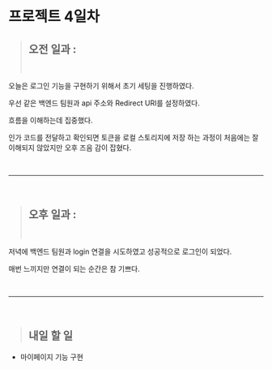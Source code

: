 # 프로젝트 4일차

> ## 오전 일과 :
>
> <br/>

오늘은 로그인 기능을 구현하기 위해서 초기 세팅을 진행하였다.

우선 같은 백엔드 팀원과 api 주소와 Redirect URI를 설정하였다.

흐름을 이해하는데 집중했다.

인가 코드를 전달하고 확인되면 토큰을 로컬 스토리지에 저장 하는 과정이 처음에는 잘 이해되지 않았지만 오후 즈음 감이 잡혔다.

<br/>

---

<br/>

> ## 오후 일과 :
>
> <br/>

저녁에 백엔드 팀원과 login 연결을 시도하였고 성공적으로 로그인이 되었다.

매번 느끼지만 연결이 되는 순간은 참 기쁘다.

<br/>

---

<br/>

> ## 내일 할 일

- 마이페이지 기능 구현
